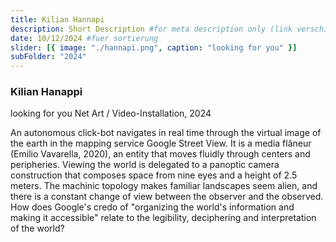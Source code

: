 ```yaml
---
title: Kilian Hannapi
description: Short Description #for meta description only (link verschicken etc. nicht auf der seite zu sehen)
date: 10/12/2024 #fuer sortierung
slider: [{ image: "./hannapi.png", caption: "looking for you" }]
subFolder: "2024"
---
```


### Kilian Hanappi

looking for you
Net Art / Video-Installation, 2024

An autonomous click-bot navigates in real time through the virtual image of the earth in the mapping service Google Street View. It is a media flâneur (Emilio Vavarella, 2020), an entity that moves fluidly through centers and peripheries. Viewing the world is delegated to a panoptic camera construction that composes space from nine eyes and a height of 2.5 meters. The machinic topology makes familiar landscapes seem alien, and there is a constant change of view between the observer and the observed. How does Google's credo of "organizing the world's information and making it accessible" relate to the legibility, deciphering and interpretation of the world?

